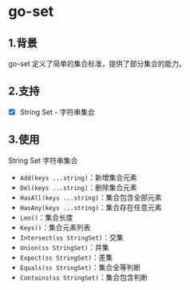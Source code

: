# go-set

## 1.背景
go-set 定义了简单的集合标准，提供了部分集合的能力。

## 2.支持
- [x] String Set - 字符串集合

## 3.使用
String Set 字符串集合
- `Add(keys ...string)`：新增集合元素
- `Del(keys ...string)`：删除集合元素
- `HasAll(keys ...string)`：集合包含全部元素
- `HasAny(keys ...string)`：集合存在任意元素
- `Len()`：集合长度
- `Keys()`：集合元素列表
- `Intersect(ss StringSet)`：交集
- `Union(ss StringSet)`：并集
- `Expect(ss StringSet)`：差集
- `Equals(ss StringSet)`：集合全等判断
- `Contains(ss StringSet)`：集合包含判断

